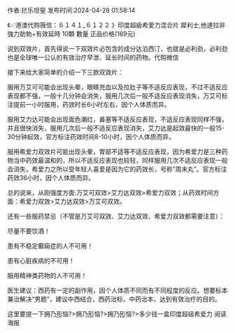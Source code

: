 <p>作者:拦乐坦窒 发布时间:2024-04-28 01:58:14</p>
<p>《✅港澳代购薇信：６１４１_６１２２ 》印度超級希愛力混合片 犀利士,他達拉非 強力助勃+有效延時 10顆 數量 正品价格(169元) </p>
									<p>说到双效片，首先得说一下双效片必包含的成分达泊西汀，也就是必利劲，必利劲也是全球唯一公认的有效治疗早泄、延长时间的药物。代购微信</p><p>接下来给大家简单的介绍一下三款双效片：</p><p>服用万艾可可能会出现头晕，眼睛充血以及拉肚子等不适反应表现，不过不适反应表现都不强，一般十几分钟会消失，服用几次后一般不适反应表现消失，万艾可标注提前一小时服用，药效时长6小时左右，因个人体质而异。</p><p>服用艾力达可能会出现面色潮红，鼻塞等不适反应表现，不适反应表现同样不强，并且很快消失，服用几次后一般不适反应表现消失，艾力达是起效最快的一般15-30分钟起效，官方标注药效时间8-10小时，因个人体质而异。</p><p>服用希爱力双效片可能出现头晕，胃部不适等不适反应表现，因为希爱力是三种药物当中药效最温和的，所以不适反应表现也较轻，同样服用几次不适反应表现一般会消失，希爱力之所以受年轻人喜爱是因为它的药效长，号称“周末丸”。官方标注药效36小时，因个人体质而异。</p><p>总的说来，从刚强度方面:万艾可双效&gt;艾力达双效&gt;希爱力双效；从药效时间方面：希爱力双效&gt;艾力达双效&gt;万艾可双效。</p><p>还有一些服药禁忌（不管是万艾可双效、艾力达双效、希爱力双效都需要注意）：</p><p>尽量不要饮酒！</p><p>患有不稳定癫痫症的人不可用！</p><p>患有心脏疾病的不可用！</p><p>服用精神类药物的人不可用！</p><p>医生建议：西药有一定的副作用，因个人体质不同而有不同程度的反应。想要标本兼治解决“男题”，建议中西结合，西药治标，中药治本，达到有效治疗的目的。</p><p>这里要提一下拥乃形恼?>拥乃形恼?>拥乃形恼?>多少钱一盒印度超级希爱力											<i class></i> 阅读			<i class></i> 海报						</>
